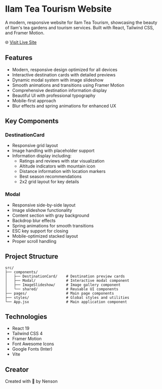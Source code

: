 # Ilam Tea Tourism Website

A modern, responsive website for Ilam Tea Tourism, showcasing the beauty of Ilam's tea gardens and tourism services. Built with React, Tailwind CSS, and Framer Motion.

🌐 [Visit Live Site](https://visitilam.vercel.app)

## Features

- Modern, responsive design optimized for all devices
- Interactive destination cards with detailed previews
- Dynamic modal system with image slideshow
- Smooth animations and transitions using Framer Motion
- Comprehensive destination information display
- Beautiful UI with professional typography
- Mobile-first approach
- Blur effects and spring animations for enhanced UX

## Key Components

### DestinationCard
- Responsive grid layout
- Image handling with placeholder support
- Information display including:
  - Ratings and reviews with star visualization
  - Altitude indicators with mountain icon
  - Distance information with location markers
  - Best season recommendations
  - 2x2 grid layout for key details

### Modal
- Responsive side-by-side layout
- Image slideshow functionality
- Content section with gray background
- Backdrop blur effects
- Spring animations for smooth transitions
- ESC key support for closing
- Mobile-optimized stacked layout
- Proper scroll handling

## Project Structure
```
src/
├── components/
│   ├── DestinationCard/    # Destination preview cards
│   ├── Modal/              # Interactive modal component
│   ├── ImageSlideshow/     # Image gallery component
│   └── shared/             # Reusable UI components
├── pages/                  # Main page components
├── styles/                 # Global styles and utilities
└── App.jsx                 # Main application component
```

## Technologies

- React 19
- Tailwind CSS 4
- Framer Motion
- Font Awesome Icons
- Google Fonts (Inter)
- Vite

## Creator

Created with 💚 by Nenson
